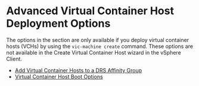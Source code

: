 # Advanced Virtual Container Host Deployment Options #

The options in the section are only available if you deploy virtual container hosts (VCHs) by using the `vic-machine create` command. These options are not available in the Create Virtual Container Host wizard in the vSphere Client.

* [Add Virtual Container Hosts to a DRS Affinity Group](vch_affinity_group.md)
* [Virtual Container Host Boot Options](vch_boot_options.md)
